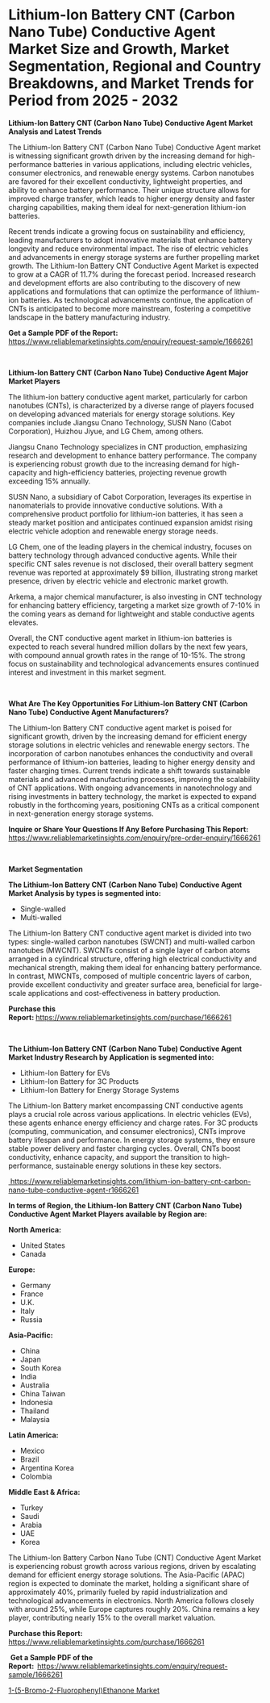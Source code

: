 <p><h1>Lithium-Ion Battery CNT (Carbon Nano Tube) Conductive Agent Market Size and Growth, Market Segmentation, Regional and Country Breakdowns, and Market Trends for Period from 2025 -  2032</h1></p><p><strong>Lithium-Ion Battery CNT (Carbon Nano Tube) Conductive Agent Market Analysis and Latest Trends</strong></p>
<p><p>The Lithium-Ion Battery CNT (Carbon Nano Tube) Conductive Agent market is witnessing significant growth driven by the increasing demand for high-performance batteries in various applications, including electric vehicles, consumer electronics, and renewable energy systems. Carbon nanotubes are favored for their excellent conductivity, lightweight properties, and ability to enhance battery performance. Their unique structure allows for improved charge transfer, which leads to higher energy density and faster charging capabilities, making them ideal for next-generation lithium-ion batteries.</p><p>Recent trends indicate a growing focus on sustainability and efficiency, leading manufacturers to adopt innovative materials that enhance battery longevity and reduce environmental impact. The rise of electric vehicles and advancements in energy storage systems are further propelling market growth. The Lithium-Ion Battery CNT Conductive Agent Market is expected to grow at a CAGR of 11.7% during the forecast period. Increased research and development efforts are also contributing to the discovery of new applications and formulations that can optimize the performance of lithium-ion batteries. As technological advancements continue, the application of CNTs is anticipated to become more mainstream, fostering a competitive landscape in the battery manufacturing industry.</p></p>
<p><strong>Get a Sample PDF of the Report:&nbsp;</strong> <a href="https://www.reliablemarketinsights.com/enquiry/request-sample/1666261?utm_campaign=2636&utm_medium=2&utm_source=Github&utm_content=ia&utm_term=02042025&utm_id=lithium-ion-battery-cnt-carbon-nano-tube-conductive-agent">https://www.reliablemarketinsights.com/enquiry/request-sample/1666261</a></p>
<p>&nbsp;</p>
<p><strong>Lithium-Ion Battery CNT (Carbon Nano Tube) Conductive Agent Major Market Players</strong></p>
<p><p>The lithium-ion battery conductive agent market, particularly for carbon nanotubes (CNTs), is characterized by a diverse range of players focused on developing advanced materials for energy storage solutions. Key companies include Jiangsu Cnano Technology, SUSN Nano (Cabot Corporation), Huizhou Jiyue, and LG Chem, among others.</p><p>Jiangsu Cnano Technology specializes in CNT production, emphasizing research and development to enhance battery performance. The company is experiencing robust growth due to the increasing demand for high-capacity and high-efficiency batteries, projecting revenue growth exceeding 15% annually.</p><p>SUSN Nano, a subsidiary of Cabot Corporation, leverages its expertise in nanomaterials to provide innovative conductive solutions. With a comprehensive product portfolio for lithium-ion batteries, it has seen a steady market position and anticipates continued expansion amidst rising electric vehicle adoption and renewable energy storage needs.</p><p>LG Chem, one of the leading players in the chemical industry, focuses on battery technology through advanced conductive agents. While their specific CNT sales revenue is not disclosed, their overall battery segment revenue was reported at approximately $9 billion, illustrating strong market presence, driven by electric vehicle and electronic market growth.</p><p>Arkema, a major chemical manufacturer, is also investing in CNT technology for enhancing battery efficiency, targeting a market size growth of 7-10% in the coming years as demand for lightweight and stable conductive agents elevates.</p><p>Overall, the CNT conductive agent market in lithium-ion batteries is expected to reach several hundred million dollars by the next few years, with compound annual growth rates in the range of 10-15%. The strong focus on sustainability and technological advancements ensures continued interest and investment in this market segment.</p></p>
<p>&nbsp;</p>
<p><strong>What Are The Key Opportunities For Lithium-Ion Battery CNT (Carbon Nano Tube) Conductive Agent Manufacturers?</strong></p>
<p><p>The Lithium-Ion Battery CNT conductive agent market is poised for significant growth, driven by the increasing demand for efficient energy storage solutions in electric vehicles and renewable energy sectors. The incorporation of carbon nanotubes enhances the conductivity and overall performance of lithium-ion batteries, leading to higher energy density and faster charging times. Current trends indicate a shift towards sustainable materials and advanced manufacturing processes, improving the scalability of CNT applications. With ongoing advancements in nanotechnology and rising investments in battery technology, the market is expected to expand robustly in the forthcoming years, positioning CNTs as a critical component in next-generation energy storage systems.</p></p>
<p><strong>Inquire or Share Your Questions If Any Before Purchasing This Report:</strong> <a href="https://www.reliablemarketinsights.com/enquiry/pre-order-enquiry/1666261?utm_campaign=2636&utm_medium=2&utm_source=Github&utm_content=ia&utm_term=02042025&utm_id=lithium-ion-battery-cnt-carbon-nano-tube-conductive-agent">https://www.reliablemarketinsights.com/enquiry/pre-order-enquiry/1666261</a></p>
<p>&nbsp;</p>
<p><strong>Market Segmentation</strong></p>
<p><strong>The Lithium-Ion Battery CNT (Carbon Nano Tube) Conductive Agent Market Analysis by types is segmented into:</strong></p>
<p><ul><li>Single-walled</li><li>Multi-walled</li></ul></p>
<p><p>The Lithium-Ion Battery CNT conductive agent market is divided into two types: single-walled carbon nanotubes (SWCNT) and multi-walled carbon nanotubes (MWCNT). SWCNTs consist of a single layer of carbon atoms arranged in a cylindrical structure, offering high electrical conductivity and mechanical strength, making them ideal for enhancing battery performance. In contrast, MWCNTs, composed of multiple concentric layers of carbon, provide excellent conductivity and greater surface area, beneficial for large-scale applications and cost-effectiveness in battery production.</p></p>
<p><strong>Purchase this Report:&nbsp;</strong><a href="https://www.reliablemarketinsights.com/purchase/1666261?utm_campaign=2636&utm_medium=2&utm_source=Github&utm_content=ia&utm_term=02042025&utm_id=lithium-ion-battery-cnt-carbon-nano-tube-conductive-agent">https://www.reliablemarketinsights.com/purchase/1666261</a></p>
<p>&nbsp;</p>
<p><strong>The Lithium-Ion Battery CNT (Carbon Nano Tube) Conductive Agent Market Industry Research by Application is segmented into:</strong></p>
<p><ul><li>Lithium-Ion Battery for EVs</li><li>Lithium-Ion Battery for 3C Products</li><li>Lithium-Ion Battery for Energy Storage Systems</li></ul></p>
<p><p>The Lithium-Ion Battery market encompassing CNT conductive agents plays a crucial role across various applications. In electric vehicles (EVs), these agents enhance energy efficiency and charge rates. For 3C products (computing, communication, and consumer electronics), CNTs improve battery lifespan and performance. In energy storage systems, they ensure stable power delivery and faster charging cycles. Overall, CNTs boost conductivity, enhance capacity, and support the transition to high-performance, sustainable energy solutions in these key sectors.</p></p>
<p><a href="https://www.reliablemarketinsights.com/lithium-ion-battery-cnt-carbon-nano-tube-conductive-agent-r1666261?utm_campaign=2636&utm_medium=2&utm_source=Github&utm_content=ia&utm_term=02042025&utm_id=lithium-ion-battery-cnt-carbon-nano-tube-conductive-agent">&nbsp;https://www.reliablemarketinsights.com/lithium-ion-battery-cnt-carbon-nano-tube-conductive-agent-r1666261</a></p>
<p><strong>In terms of Region, the Lithium-Ion Battery CNT (Carbon Nano Tube) Conductive Agent Market Players available by Region are:</strong></p>
<p>
    <p> <strong> North America: </strong>
        <ul>
            <li>United States</li>
            <li>Canada</li>
        </ul>
        </p> 
    <p> <strong> Europe: </strong>
        <ul>
            <li>Germany</li>
            <li>France</li>
            <li>U.K.</li>
            <li>Italy</li>
            <li>Russia</li>
        </ul>
        </p> 
    <p> <strong> Asia-Pacific: </strong>
        <ul>
            <li>China</li>
            <li>Japan</li>
            <li>South Korea</li>
            <li>India</li>
            <li>Australia</li>
            <li>China Taiwan</li>
            <li>Indonesia</li>
            <li>Thailand</li>
            <li>Malaysia</li>
        </ul>
        </p> 
    <p> <strong> Latin America: </strong>
        <ul>
            <li>Mexico</li>
            <li>Brazil</li>
            <li>Argentina Korea</li>
            <li>Colombia</li>
        </ul>
        </p> 
    <p> <strong> Middle East & Africa: </strong>
        <ul>
            <li>Turkey</li>
            <li>Saudi</li>
            <li>Arabia</li>
            <li>UAE</li>
            <li>Korea</li>
        </ul>
    </p>
    </p>
<p><p>The Lithium-Ion Battery Carbon Nano Tube (CNT) Conductive Agent Market is experiencing robust growth across various regions, driven by escalating demand for efficient energy storage solutions. The Asia-Pacific (APAC) region is expected to dominate the market, holding a significant share of approximately 40%, primarily fueled by rapid industrialization and technological advancements in electronics. North America follows closely with around 25%, while Europe captures roughly 20%. China remains a key player, contributing nearly 15% to the overall market valuation.</p></p>
<p><strong>Purchase this Report: </strong><a href="https://www.reliablemarketinsights.com/purchase/1666261?utm_campaign=2636&utm_medium=2&utm_source=Github&utm_content=ia&utm_term=02042025&utm_id=lithium-ion-battery-cnt-carbon-nano-tube-conductive-agent">https://www.reliablemarketinsights.com/purchase/1666261</a></p>
<p>&nbsp;<strong>Get a Sample PDF of the Report:&nbsp;&nbsp;</strong><a href="https://www.reliablemarketinsights.com/enquiry/request-sample/1666261?utm_campaign=2636&utm_medium=2&utm_source=Github&utm_content=ia&utm_term=02042025&utm_id=lithium-ion-battery-cnt-carbon-nano-tube-conductive-agent">https://www.reliablemarketinsights.com/enquiry/request-sample/1666261</a></p>
<p><strong></strong></p>
<p><p><a href="https://github.com/pelahotayabe/Market-Research-Report-List-1/blob/main/1-5-bromo-2-fluorophenylethanone-market.md?utm_campaign=2636&utm_medium=2&utm_source=Github&utm_content=ia&utm_term=02042025&utm_id=lithium-ion-battery-cnt-carbon-nano-tube-conductive-agent">1-(5-Bromo-2-Fluorophenyl)Ethanone Market</a></p></p>